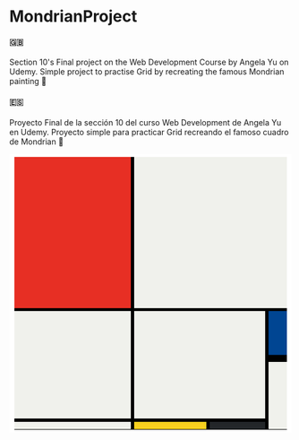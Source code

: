 # MondrianProject

#### :uk: 
Section 10's Final project on the Web Development Course by Angela Yu on Udemy.
Simple project to practise Grid by recreating the famous Mondrian painting :art:

#### :es:  
Proyecto Final de la sección 10 del curso Web Development de Angela Yu en Udemy. 
Proyecto simple para practicar Grid recreando el famoso cuadro de Mondrian :art:

![Screenshot of the result in web](https://github.com/lzmdev7/MondrianProject/blob/main/MondrianPaintingGrid.png)
